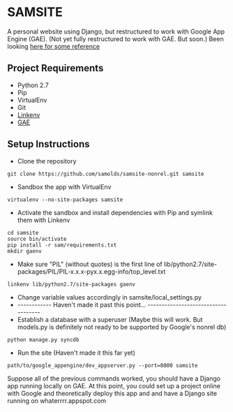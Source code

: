 SAMSITE
=======
A personal website using Django, but restructured to work with Google App Engine (GAE).
(Not yet fully restructured to work with GAE. But soon.)
Been looking [here for some reference](http://djangoappengine.readthedocs.org/en/latest/installation.html)


Project Requirements
-------------------
* Python 2.7
* Pip
* VirtualEnv
* Git
* [Linkenv](http://github.com/ze-phyr-us/linkenv)
* [GAE](http://cloud.google.com/appengine/docs/python)


Setup Instructions
------------------
* Clone the repository
```
git clone https://github.com/samolds/samsite-nonrel.git samsite
```
* Sandbox the app with VirtualEnv
```
virtualenv --no-site-packages samsite
```
* Activate the sandbox and install dependencies with Pip and symlink them with Linkenv
```
cd samsite
source bin/activate
pip install -r sam/requirements.txt
mkdir gaenv
```
* Make sure "PIL" (without quotes) is the first line of lib/python2.7/site-packages/PIL/PIL-x.x.x-pyx.x.egg-info/top_level.txt
```
linkenv lib/python2.7/site-packages gaenv
```
* Change variable values accordingly in samsite/local_settings.py
* ------------ Haven't made it past this point... ------------------------------------
* Establish a database with a superuser (Maybe this will work. But models.py is definitely not ready to be supported by Google's nonrel db)
```
python manage.py syncdb
```

* Run the site (Haven't made it this far yet)
```
path/to/google_appengine/dev_appserver.py --port=8000 samsite
```

Suppose all of the previous commands worked, you should have a Django app running locally on GAE. At this point, you could set up a project online with Google and theoretically deploy this app and and have a Django site running on whaterrrr.appspot.com
